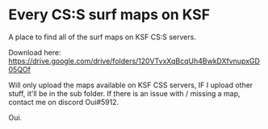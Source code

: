 # Every CS:S surf maps on KSF
A place to find all of the surf maps on KSF CS:S servers.

Download here: https://drive.google.com/drive/folders/120VTvxXqBcqUh4BwkDXfvnupxGD05QOf

Will only upload the maps available on KSF CSS servers, IF I upload other stuff, it'll be in the sub folder.
If there is an issue with / missing a map, contact me on discord Oui#5912.

Oui.
